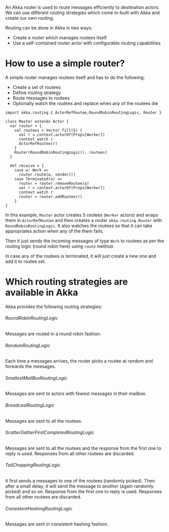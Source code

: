 An Akka router is used to route messages efficiently to destination actors. We can use different routing strategies which come in-built with Akka and create our own routing.

Routing can be done in Akka in two ways:

* Create a router which manages routees itself
* Use a self-contained router actor with configurable routing capabilities

# How to use a simple router?

A simple router manages routees itself and has to do the following:

* Create a set of routees
* Define routing strategy
* Route messages to routees
* Optionally watch the routees and replace when any of the routees die

```
import akka.routing.{ ActorRefRoutee,RoundRobinRoutingLogic, Router }

class Master extends Actor {
  var router = {
    val routees = Vector.fill(5) {
      val r = context.actorOf(Props[Worker])
      context watch r
      ActorRefRoutee(r)
    }
    Router(RoundRobinRoutingLogic(), routees)
  }

  def receive = {
    case w: Work =>
      router.route(w, sender())
    case Terminated(a) =>
      router = router.removeRoutee(a)
      val r = context.actorOf(Props[Worker])
      context watch r
      router = router.addRoutee(r)
    }
}
```

In this example, `Master` actor creates 5 routees (`Worker` actors) and wraps them in `ActorRefRoutee` and then creates a router `akka.routing.Router` with `RoundRobinRoutingLogic`. It also watches the routees so that it can take appropriates action when any of the them fails. 

Then it just sends the incoming messages of type `Work` to routees as per the routing logic (round robin here) using `route` method.

In case any of the routees is terminated, it will just create a new one and add it to routee set.

# Which routing strategies are available in Akka
Akka provides the following routing strategies:

###### RoundRobinRoutingLogic
Messages are routed in a round robin fashion.

###### RandomRoutingLogic
Each time a messages arrives, the router picks a routee at random and forwards the meesages.

###### SmallestMailBoxRoutingLogic
Messages are sent to actors with fewest messages in their mailbox.

###### BroadcastRoutingLogic
Messages are sent to all the routees.

###### ScatterGatherFirstCompletedRoutingLogic
Messages are sent to all the routees and the response from the first one to reply is used. Responses from all other routees are discarded.

###### TailChoppingRoutingLogic
It first sends a messages to one of the routees (randomly picked). Then after a small delay, it will send the message to another (again randomly picked) and so on. Response from the first one to reply is used. Responses from all other routees are discarded.

###### ConsistentHashingRoutingLogic
Messages are sent in consistent hashing fashion.



